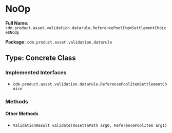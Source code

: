 # NoOp

**Full Name:** `cdm.product.asset.validation.datarule.ReferencePoolItemSettlementChoice$NoOp`

**Package:** `cdm.product.asset.validation.datarule`

## Type: Concrete Class

### Implemented Interfaces

- `cdm.product.asset.validation.datarule.ReferencePoolItemSettlementChoice`

### Methods

#### Other Methods

- `ValidationResult validate(RosettaPath arg0, ReferencePoolItem arg1)`

